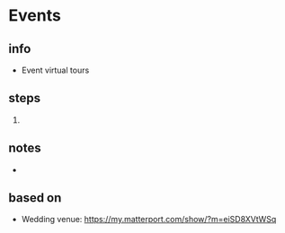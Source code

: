 # Events  

## info  
* Event virtual tours

## steps  
1. 

## notes  
*  

## based on  
*  Wedding venue: https://my.matterport.com/show/?m=eiSD8XVtWSq

